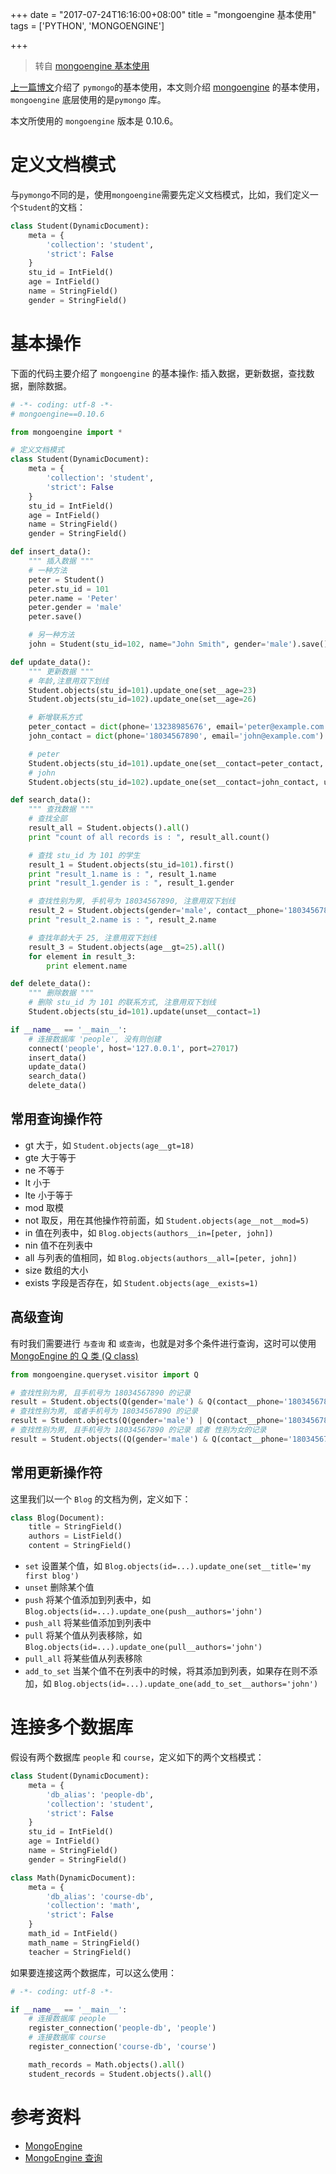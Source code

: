 +++
date = "2017-07-24T16:16:00+08:00"
title = "mongoengine 基本使用"
tags = ['PYTHON', 'MONGOENGINE']

+++

> 转自 [mongoengine 基本使用](http://funhacks.net/2016/04/03/mongoengine_%E5%9F%BA%E6%9C%AC%E4%BD%BF%E7%94%A8/)

[上一篇博文](http://funhacks.net/2016/03/26/pymongo%20%E5%9F%BA%E6%9C%AC%E4%BD%BF%E7%94%A8/)介绍了 `pymongo`的基本使用，本文则介绍 [mongoengine](http://mongoengine.org/) 的基本使用，`mongoengine` 底层使用的是`pymongo` 库。

本文所使用的 `mongoengine` 版本是 0.10.6。

# 定义文档模式

与`pymongo`不同的是，使用`mongoengine`需要先定义文档模式，比如，我们定义一个`Student`的文档：

```Python
class Student(DynamicDocument):
    meta = {
        'collection': 'student',
        'strict': False
    }
    stu_id = IntField()
    age = IntField()
    name = StringField()
    gender = StringField()
```

# 基本操作

下面的代码主要介绍了 `mongoengine` 的基本操作: 插入数据，更新数据，查找数据，删除数据。

```Python
# -*- coding: utf-8 -*-
# mongoengine==0.10.6

from mongoengine import *

# 定义文档模式
class Student(DynamicDocument):
    meta = {
        'collection': 'student',
        'strict': False
    }
    stu_id = IntField()
    age = IntField()
    name = StringField()
    gender = StringField()

def insert_data():
    """ 插入数据 """
    # 一种方法
    peter = Student()
    peter.stu_id = 101
    peter.name = 'Peter'
    peter.gender = 'male'
    peter.save()

    # 另一种方法
    john = Student(stu_id=102, name="John Smith", gender='male').save()

def update_data():
    """ 更新数据 """
    # 年龄,注意用双下划线
    Student.objects(stu_id=101).update_one(set__age=23)
    Student.objects(stu_id=102).update_one(set__age=26)

    # 新增联系方式
    peter_contact = dict(phone='13238985676', email='peter@example.com')
    john_contact = dict(phone='18034567890', email='john@example.com')

    # peter
    Student.objects(stu_id=101).update_one(set__contact=peter_contact, upsert=True)
    # john
    Student.objects(stu_id=102).update_one(set__contact=john_contact, upsert=True)

def search_data():
    """ 查找数据 """
    # 查找全部
    result_all = Student.objects().all()
    print "count of all records is : ", result_all.count()

    # 查找 stu_id 为 101 的学生
    result_1 = Student.objects(stu_id=101).first()
    print "result_1.name is : ", result_1.name
    print "result_1.gender is : ", result_1.gender

    # 查找性别为男, 手机号为 18034567890, 注意用双下划线
    result_2 = Student.objects(gender='male', contact__phone='18034567890').first()
    print "result_2.name is : ", result_2.name

    # 查找年龄大于 25, 注意用双下划线
    result_3 = Student.objects(age__gt=25).all()
    for element in result_3:
        print element.name

def delete_data():
    """ 删除数据 """
    # 删除 stu_id 为 101 的联系方式, 注意用双下划线
    Student.objects(stu_id=101).update(unset__contact=1)

if __name__ == '__main__':
    # 连接数据库 'people', 没有则创建
    connect('people', host='127.0.0.1', port=27017)
    insert_data()
    update_data()
    search_data()
    delete_data()
```

## 常用查询操作符

- gt 大于，如 `Student.objects(age__gt=18)`
- gte 大于等于
- ne 不等于
- lt 小于
- lte 小于等于
- mod 取模
- not 取反，用在其他操作符前面，如 `Student.objects(age__not__mod=5)`
- in 值在列表中，如 `Blog.objects(authors__in=[peter, john])`
- nin 值不在列表中
- all 与列表的值相同，如 `Blog.objects(authors__all=[peter, john])`
- size 数组的大小
- exists 字段是否存在，如 `Student.objects(age__exists=1)`

## 高级查询

有时我们需要进行 `与查询` 和 `或查询`，也就是对多个条件进行查询，这时可以使用 [MongoEngine 的 Q 类 (Q class)](http://docs.mongoengine.org/guide/querying.html)

```Python
from mongoengine.queryset.visitor import Q

# 查找性别为男, 且手机号为 18034567890 的记录
result = Student.objects(Q(gender='male') & Q(contact__phone='18034567890'))
# 查找性别为男, 或者手机号为 18034567890 的记录
result = Student.objects(Q(gender='male') | Q(contact__phone='18034567890'))
# 查找性别为男, 且手机号为 18034567890 的记录 或者 性别为女的记录
result = Student.objects((Q(gender='male') & Q(contact__phone='18034567890')) | Q(gender='female'))
```

## 常用更新操作符

这里我们以一个 `Blog` 的文档为例，定义如下：

```Python
class Blog(Document):
    title = StringField()
    authors = ListField()
    content = StringField()
```

- `set` 设置某个值，如 `Blog.objects(id=...).update_one(set__title='my first blog')`
- `unset` 删除某个值
- `push` 将某个值添加到列表中，如 `Blog.objects(id=...).update_one(push__authors='john')`
- `push_all` 将某些值添加到列表中
- `pull` 将某个值从列表移除，如 `Blog.objects(id=...).update_one(pull__authors='john')`
- `pull_all` 将某些值从列表移除
- `add_to_set` 当某个值不在列表中的时候，将其添加到列表，如果存在则不添加，如
  `Blog.objects(id=...).update_one(add_to_set__authors='john')`

# 连接多个数据库

假设有两个数据库 `people` 和 `course`，定义如下的两个文档模式：

```Python
class Student(DynamicDocument):
    meta = {
        'db_alias': 'people-db',
        'collection': 'student',
        'strict': False
    }
    stu_id = IntField()
    age = IntField()
    name = StringField()
    gender = StringField()
```

```Python
class Math(DynamicDocument):
    meta = {
        'db_alias': 'course-db',
        'collection': 'math',
        'strict': False
    }
    math_id = IntField()
    math_name = StringField()
    teacher = StringField()
```

如果要连接这两个数据库，可以这么使用：

```Python
# -*- coding: utf-8 -*-

if __name__ == '__main__':
    # 连接数据库 people
    register_connection('people-db', 'people')
    # 连接数据库 course
    register_connection('course-db', 'course')

    math_records = Math.objects().all()
    student_records = Student.objects().all()
```

# 参考资料

- [MongoEngine](http://docs.mongoengine.org/tutorial.html)
- [MongoEngine 查询](http://docs.mongoengine.org/guide/querying.html)